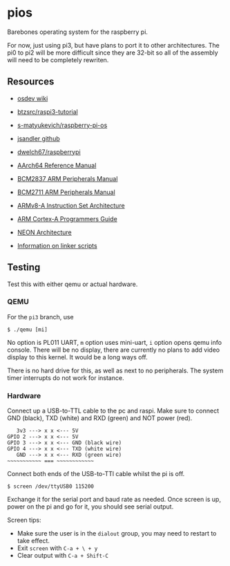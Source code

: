 # pios

Barebones operating system for the raspberry pi.

For now, just using pi3, but have plans to port it to other architectures.
The pi0 to pi2 will be more difficult since they are 32-bit so all of the assembly will need to be completely rewriten.

## Resources
- [osdev wiki](https://wiki.osdev.org/ARM_RaspberryPi_Tutorial_C)
- [btzsrc/raspi3-tutorial](https://github.com/bztsrc/raspi3-tutorial)
- [s-matyukevich/raspberry-pi-os](https://github.com/s-matyukevich/raspberry-pi-os)
- [jsandler github](https://jsandler18.github.io/)
- [dwelch67/raspberrypi](https://github.com/dwelch67/raspberrypi)
- [AArch64 Reference Manual](https://developer.arm.com/documentation/ddi0487/latest)
- [BCM2837 ARM Peripherals Manual](https://github.com/raspberrypi/documentation/files/1888662/BCM2837-ARM-Peripherals.-.Revised.-.V2-1.pdf)
- [BCM2711 ARM Peripherals Manual](https://www.raspberrypi.org/documentation/hardware/raspberrypi/bcm2711/rpi_DATA_2711_1p0.pdf)
- [ARMv8-A Instruction Set Architecture](https://developer.arm.com/architectures/learn-the-architecture/armv8-a-instruction-set-architecture)
- [ARM Cortex-A Programmers Guide](https://developer.arm.com/docs/den0024/latest)
- [NEON Architecture](https://developer.arm.com/architectures/instruction-sets/simd-isas/neon)

- [Information on linker scripts](https://sourceware.org/binutils/docs/ld/Scripts.html#Scripts)

## Testing
Test this with either qemu or actual hardware.

### QEMU
For the `pi3` branch, use
```
$ ./qemu [mi]
```
No option is PL011 UART, `m` option uses mini-uart, `i` option opens qemu info console.
There will be no display, there are currently no plans to add video display to this kernel. 
It would be a long ways off.

There is no hard drive for this, as well as next to no peripherals.
The system timer interrupts do not work for instance.

### Hardware
Connect up a USB-to-TTL cable to the pc and raspi.
Make sure to connect GND (black), TXD (white) and RXD (green) and NOT power (red).

```
   3v3 ---> x x <--- 5V
GPIO 2 ---> x x <--- 5V
GPIO 3 ---> x x <--- GND (black wire)
GPIO 4 ---> x x <--- TXD (white wire)
   GND ---> x x <--- RXD (green wire)
~~~~~~~~~~~ === ~~~~~~~~~~~~
```

Connect both ends of the USB-to-TTl cable whilst the pi is off.
```
$ screen /dev/ttyUSB0 115200
```
Exchange it for the serial port and baud rate as needed.
Once screen is up, power on the pi and go for it, you should see serial output.

Screen tips:
- Make sure the user is in the `dialout` group, you may need to restart to take effect.
- Exit `screen` with `C-a + \ + y`
- Clear output with `C-a + Shift-C`

